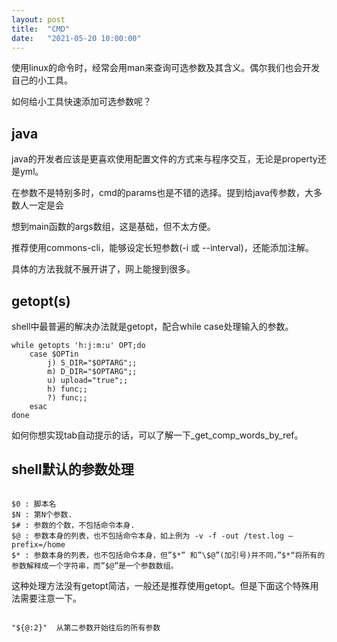 ```yaml
---
layout: post
title:  "CMD"
date:   "2021-05-20 10:00:00"
---
```



使用linux的命令时，经常会用man来查询可选参数及其含义。偶尔我们也会开发自己的小工具。

如何给小工具快速添加可选参数呢？


## java

java的开发者应该是更喜欢使用配置文件的方式来与程序交互，无论是property还是yml。

在参数不是特别多时，cmd的params也是不错的选择。提到给java传参数，大多数人一定是会

想到main函数的args数组，这是基础，但不太方便。

推荐使用commons-cli，能够设定长短参数(-i 或 --interval)，还能添加注解。

具体的方法我就不展开讲了，网上能搜到很多。


## getopt(s)

shell中最普遍的解决办法就是getopt，配合while case处理输入的参数。

````
while getopts 'h:j:m:u' OPT;do
    case $OPTin
        j) S_DIR="$OPTARG";;
        m) D_DIR="$OPTARG";;
        u) upload="true";;
        h) func;;
        ?) func;;
    esac
done
````

如何你想实现tab自动提示的话，可以了解一下_get_comp_words_by_ref。


## shell默认的参数处理

````

$0 : 脚本名
$N : 第N个参数.
$# : 参数的个数，不包括命令本身.
$@ : 参数本身的列表，也不包括命令本身，如上例为 -v -f -out /test.log –prefix=/home
$* : 参数本身的列表，也不包括命令本身，但”$*” 和”\$@”(加引号)并不同，”$*“将所有的参数解释成一个字符串，而”$@”是一个参数数组。

````

这种处理方法没有getopt简洁，一般还是推荐使用getopt。但是下面这个特殊用法需要注意一下。

````

"${@:2}"  从第二参数开始往后的所有参数

````